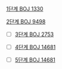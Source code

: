 [1단계 BOJ 1330](https://www.acmicpc.net/problem/1330)

[2단계 BOJ 9498](https://www.acmicpc.net/problem/9498)

- [ ] [3단계 BOJ 2753](https://www.acmicpc.net/problem/2753)

- [ ] [4단계 BOJ 14681](https://www.acmicpc.net/problem/14681)

- [ ] [5단계 BOJ 14681](https://www.acmicpc.net/problem/14681)
